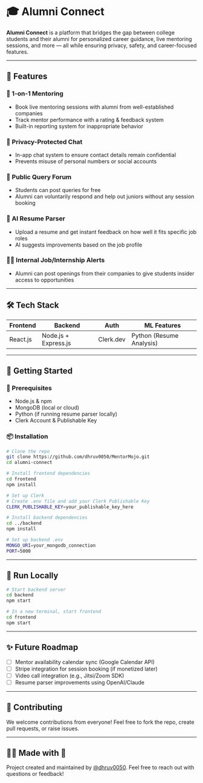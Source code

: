# 🎓 Alumni Connect

**Alumni Connect** is a platform that bridges the gap between college students and their alumni for personalized career guidance, live mentoring sessions, and more — all while ensuring privacy, safety, and career-focused features.

---

## 🚀 Features

### 🔗 1-on-1 Mentoring
- Book live mentoring sessions with alumni from well-established companies
- Track mentor performance with a rating & feedback system
- Built-in reporting system for inappropriate behavior

### 💬 Privacy-Protected Chat
- In-app chat system to ensure contact details remain confidential
- Prevents misuse of personal numbers or social accounts

### 📢 Public Query Forum
- Students can post queries for free
- Alumni can voluntarily respond and help out juniors without any session booking

### 📄 AI Resume Parser
- Upload a resume and get instant feedback on how well it fits specific job roles
- AI suggests improvements based on the job profile

### 🧑‍💼 Internal Job/Internship Alerts
- Alumni can post openings from their companies to give students insider access to opportunities

---

## 🛠️ Tech Stack

| Frontend | Backend | Auth | ML Features |
| -------- | ------- | ---- | ------------ |
| React.js | Node.js + Express.js | Clerk.dev | Python (Resume Analysis) |

---

## 🧪 Getting Started

### 🧩 Prerequisites
- Node.js & npm
- MongoDB (local or cloud)
- Python (if running resume parser locally)
- Clerk Account & Publishable Key

### 📦 Installation

```bash
# Clone the repo
git clone https://github.com/dhruv0050/MentorMojo.git
cd alumni-connect

# Install frontend dependencies
cd frontend
npm install

# Set up Clerk
# Create .env file and add your Clerk Publishable Key
CLERK_PUBLISHABLE_KEY=your_publishable_key_here

# Install backend dependencies
cd ../backend
npm install

# Set up backend .env
MONGO_URI=your_mongodb_connection
PORT=5000
```

---

## 🧯 Run Locally

```bash
# Start backend server
cd backend
npm start

# In a new terminal, start frontend
cd frontend
npm start
```

---

## ✨ Future Roadmap
- [ ] Mentor availability calendar sync (Google Calendar API)
- [ ] Stripe integration for session booking (if monetized later)
- [ ] Video call integration (e.g., Jitsi/Zoom SDK)
- [ ] Resume parser improvements using OpenAI/Claude

---

## 🤝 Contributing

We welcome contributions from everyone! Feel free to fork the repo, create pull requests, or raise issues.

---
## 🙋‍♀️ Made with 💙 
Project created and maintained by [@dhruv0050](https://github.com/dhruv0050). Feel free to reach out with questions or feedback!
